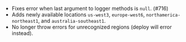 - Fixes error when last argument to logger methods is `null`. (#716)
- Adds newly available locations `us-west3`, `europe-west6`, `northamerica-northeast1`, and `australia-southeast1`.
- No longer throw errors for unrecognized regions (deploy will error instead).
